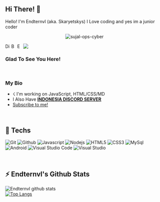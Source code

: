 ## Hi There! 👋
Hello! I'm Endternvl (aka. Skaryetskys) I Love coding and yes im a junior coder

<p align="center"> <img src="https://komarev.com/ghpvc/?username=Endternvl-ops-cyber" alt="sujal-ops-cyber" /> </p>

<img src="https://cdn.discordapp.com/attachments/811143476522909718/820279617717272596/standard_2.gif" align="middle"/>

<a href="https://dsc.gg/syt">
  <img align="left" alt="Discord Server" width="16px" src="https://cdn.jsdelivr.net/npm/simple-icons@v3/icons/discord.svg" />
</a>
 <a href="https://github.com/Endternvl">
  <img align="left" alt="Bdrxzar Github's" width="16px" src="https://cdn.jsdelivr.net/npm/simple-icons@v3/icons/github.svg" />
</a>
 <a href="https://instagram.com/myskaryt">
  <img align="left" alt="Endternvl Github's" width="16px" src="https://cdn.jsdelivr.net/npm/simple-icons@v3/icons/instagram.svg" />
</a>

<br />

### Glad To See You Here! &nbsp;

<br />

### My Bio
- ☇ I'm working on JavaScript, HTML/CSS/MD
- I Also Have [**INDONESIA DISCORD SERVER**](https://dsc.gg/syt)
- [Subscribe to me!](https://www.youtube.com/channel/UCC0EJHTO0itUgUFMT13rBbg?sub_confirmation=1)
<br />

<h2>🚀 Techs</h2>
<p>
  <img alt="Git" src="https://img.shields.io/badge/-Git-ff8438?style=flat-square&logo=git&logoColor=white" />
  <img alt="Github" src="https://img.shields.io/badge/-Github-2e2e2e?style=flat-square&logo=github&logoColor=white" />
  <img alt="Javascript" src="https://img.shields.io/badge/-JavaScript-323330?style=flat-square&logo=javascript&logoColor=white" />
  <img alt="Nodejs" src="https://img.shields.io/badge/-Nodejs-68a063?style=flat-square&logo=Node.js&logoColor=white" />
  <img alt="HTML5" src="https://img.shields.io/badge/-HTML5-E34F26?style=flat-square&logo=html5&logoColor=white" />
  <img alt="CSS3" src="https://img.shields.io/badge/-CSS3-1572B6?style=flat-square&logo=css3&logoColor=white" />
  <img alt="MySql" src="https://img.shields.io/badge/-MySQL-00756f?style=flat-square&logo=mysql&logoColor=white" />
  <img alt="Android" src="https://img.shields.io/badge/-Android-3ddc84?style=flat-square&logo=android&logoColor=white" />
  <img alt="Visual Studio Code" src="https://img.shields.io/badge/-VisualStudioCode-0078d7?style=flat-square&logo=visual-studio-code&logoColor=white" />
  <img alt="Visual Studio" src="https://img.shields.io/badge/-VisualStudio-5d2b90?style=flat-square&logo=visual-studio&logoColor=white" />
</p>
<br>
<h2>⚡ Endternvl's Github Stats</h2>

![Endternvl github stats](https://github-readme-stats.vercel.app/api?username=Endternvl&show_icons=true&theme=tokyonight)
<br />
[![Top Langs](https://github-readme-stats.vercel.app/api/top-langs/?username=Endternvl&show_icons=true&theme=tokyonight)](https://github.com/Endternvl)
